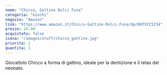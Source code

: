 ```yaml
---
nome: "Chicco, Gattino Dolci Fusa"
categoria: "Giochi"
negozio: "Amazon"
link: "https://www.amazon.it/Chicco-Gattino-Dolci-Fusa/dp/B07XYZ1234"
prezzo: 24.90
acquistato: false
icona: "/images/stuff/chicco_gattino.jpg"
priorita: 2
quantita: 1
---
```


Giocattolo Chicco a forma di gattino, ideale per la dentizione e il relax del neonato.
